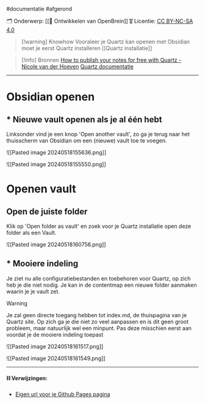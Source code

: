 #documentatie  #afgerond

🗂️ Onderwerp:  [[🧠 Ontwikkelen van OpenBrein]]
🎖️ Licentie: [CC BY-NC-SA 4.0](https://creativecommons.org/licenses/by-nc-sa/4.0/)


>[!warning] Knowhow
> Vooraleer je Quartz kan openen met Obsidian moet je eerst Quartz installeren
> [[Quartz installatie]]

>[!info] Bronnen
>[How to publish your notes for free with Quartz - Nicole van der Hoeven](https://youtu.be/6s6DT1yN4dw)
>[Quartz documentatie](https://quartz.jzhao.xyz/)

---

# Obsidian openen
## * Nieuwe vault openen als je al één hebt

Linksonder vind je een knop 'Open another vault', zo ga je terug naar het thuisscherm van Obsidian om een (nieuwe) vault toe te voegen.

![[Pasted image 20240518155636.png]]

![[Pasted image 20240518155550.png]]

# Openen vault
## Open de juiste folder
Klik op 'Open folder as vault' en zoek voor je Quartz installatie open deze folder als een Vault.

![[Pasted image 20240518160756.png]]

## * Mooiere indeling
Je ziet nu alle configuratiebestanden en toebehoren voor Quartz, op zich heb je die niet nodig. Je kan in de contentmap een nieuwe folder aanmaken waarin je je vault zet. 

>[!warning]
>Je zal geen directe toegang hebben tot index.md, de thuispagina van je Quartz site. Op zich ga je die niet zo veel aanpassen en is dit geen groot probleem, maar natuurlijk wel een minpunt. Pas deze misschien eerst aan voordat je de mooiere indeling toepast


![[Pasted image 20240518161517.png]]

![[Pasted image 20240518161549.png]]

---
#### **⛓️ Verwijzingen:**
* [Eigen url voor je Github Pages pagina](https://docs.github.com/en/pages/configuring-a-custom-domain-for-your-github-pages-site/managing-a-custom-domain-for-your-github-pages-site)